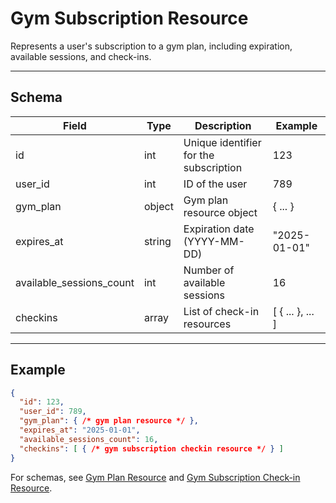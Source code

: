 # Gym Subscription Resource

Represents a user's subscription to a gym plan, including expiration, available sessions, and check-ins.


---

## Schema
| Field                    | Type    | Description                                 | Example                |
|--------------------------|---------|---------------------------------------------|------------------------|
| id                       | int     | Unique identifier for the subscription      | 123                    |
| user_id                  | int     | ID of the user                              | 789                    |
| gym_plan                 | object  | Gym plan resource object                    | { ... }                |
| expires_at               | string  | Expiration date (YYYY-MM-DD)                | "2025-01-01"          |
| available_sessions_count | int     | Number of available sessions                | 16                     |
| checkins                 | array   | List of check-in resources                  | [ { ... }, ... ]       |

---

## Example
```json
{
  "id": 123,
  "user_id": 789,
  "gym_plan": { /* gym plan resource */ },
  "expires_at": "2025-01-01",
  "available_sessions_count": 16,
  "checkins": [ { /* gym subscription checkin resource */ } ]
}
```

For schemas, see [Gym Plan Resource](../plans/gym_plan_resource.md) and [Gym Subscription Check-in Resource](gym_subscription_checkin_resource.md).
